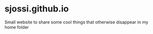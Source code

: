 # sjossi.github.io
Small website to share some cool things that otherwise disappear in my home folder
